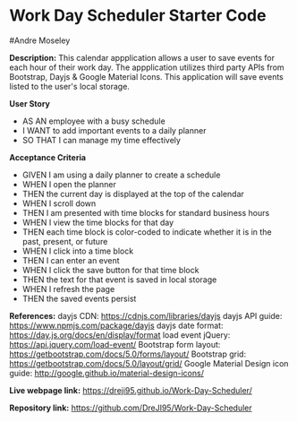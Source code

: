 # Work Day Scheduler Starter Code
#Andre Moseley

**Description:** 
This calendar appplication allows a user to save events for each hour of their work day. The appplication utilizes third party APIs from Bootstrap, Dayjs & Google Material Icons. This application will save events listed to the user's local storage.

**User Story**
- AS AN employee with a busy schedule
- I WANT to add important events to a daily planner
- SO THAT I can manage my time effectively

**Acceptance Criteria**
- GIVEN I am using a daily planner to create a schedule
- WHEN I open the planner
- THEN the current day is displayed at the top of the calendar
- WHEN I scroll down
- THEN I am presented with time blocks for standard business hours
- WHEN I view the time blocks for that day
- THEN each time block is color-coded to indicate whether it is in the past, present, or future
- WHEN I click into a time block
- THEN I can enter an event
- WHEN I click the save button for that time block
- THEN the text for that event is saved in local storage
- WHEN I refresh the page
- THEN the saved events persist

**References:** 
dayjs CDN: https://cdnjs.com/libraries/dayjs
dayjs API guide: https://www.npmjs.com/package/dayjs
dayjs date format: https://day.js.org/docs/en/display/format
load event jQuery: https://api.jquery.com/load-event/
Bootstrap form layout: https://getbootstrap.com/docs/5.0/forms/layout/
Bootstrap grid: https://getbootstrap.com/docs/5.0/layout/grid/
Google Material Design icon guide: http://google.github.io/material-design-icons/

**Live webpage link:** https://dreji95.github.io/Work-Day-Scheduler/

**Repository link:** https://github.com/DreJI95/Work-Day-Scheduler